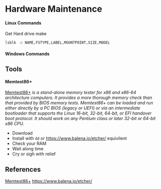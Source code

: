 # Hardware Maintenance


#### Linux Commands

Get Hard drive make
```bash
lsblk -o NAME,FSTYPE,LABEL,MOUNTPOINT,SIZE,MODEL
```

#### Windows Commands


## Tools

#### Memtest86+

[Memtest86+](https://memtest.org/) *is a stand-alone memory tester for x86 and x86-64 architecture computers. It provides a more thorough memory check than that provided by BIOS memory tests. Memtest86+ can be loaded and run either directly by a PC BIOS (legacy or UEFI) or via an intermediate bootloader that supports the Linux 16-bit, 32-bit, 64-bit, or EFI handover boot protocol. It should work on any Pentium class or later 32-bit or 64-bit x86 CPU.*

- Download
- Install with `dd` or https://www.balena.io/etcher/ equivilent
- Check your RAM
- Wait along time
- Cry or sigh with relief

## References

[Memtest86+](https://memtest.org/)
https://www.balena.io/etcher/